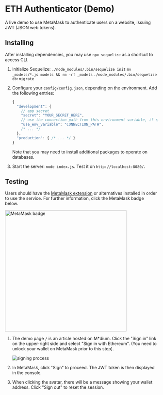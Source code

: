 # ETH Authenticator (Demo)

A live demo to use MetaMask to authenticate users on a website, issuing JWT (JSON web tokens).

## Installing

After installing dependencies, you may use `npx sequelize` as a shortcut to access CLI.

1. Initialize Sequelize: 
  `./node_modules/.bin/sequelize init`
  `mv _models/*.js models && rm -rf _models`
  `./node_modules/.bin/sequelize db:migrate`

3. Configure your `config/config.json`, depending on the environment. Add the following entries:

   ```js
   {
     "development": {
       // app secret
       "secret": "YOUR_SECRET_HERE",
       // use the connection path from this environment variable, if specified
       "use_env_variable": "CONNECTION_PATH",
       /* ... */
     },
     "production": { /* ... */ }
   }
   ```

   Note that you may need to install additional packages to operate on databases.

4. Start the server: `node index.js`. Test it on `http://localhost:8080/`.

## Testing

Users should have the [MetaMask extension](https://github.com/MetaMask/metamask-extension) or alternatives installed in order to use the service. For further information, click the MetaMask badge below.

[<img alt="MetaMask badge" src="https://github.com/MetaMask/faq/blob/master/images/download-metamask.png" width="400">](https://metamask.io)

1. The demo page `/` is an article hosted on M\*dium. Click the "Sign in" link on the upper-right side and select "Sign in with Ethereum". (You need to unlock your wallet on MetaMask prior to this step).

   ![signing process](https://user-images.githubusercontent.com/5269414/43250814-cbdc2832-90f0-11e8-8a75-71565fbb9e3d.png)

2. In MetaMask, click "Sign" to proceed. The JWT token is then displayed in the console.
3. When clicking the avatar, there will be a message showing your wallet address. Click "Sign out" to reset the session.